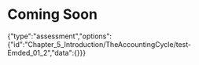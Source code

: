 # **Coming Soon**

{"type":"assessment","options":{"id":"Chapter_5_Introduction/TheAccountingCycle/test-Emded_01_2","data":{}}}

